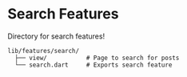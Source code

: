 # Search Features
Directory for search features!

```
lib/features/search/
  ├── view/           # Page to search for posts
  └── search.dart     # Exports search feature
```